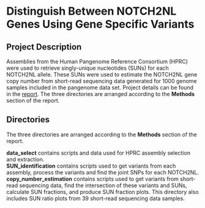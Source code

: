 # Distinguish Between NOTCH2NL Genes Using Gene Specific Variants

## Project Description

Assemblies from the Human Pangenome Reference Consortium (HPRC) were used to retrieve singly-unique nucleotides (SUNs) for each NOTCH2NL allele. These SUNs were used to estimate the NOTCH2NL gene copy number from short-read sequencing data generated for 1000 genome samples included in the pangenome data set. Project details can be found in the [report](https://drive.google.com/file/d/1Gp0wIYT7UiwRo4LgWSlA7TJl7qYauYMF/view?usp=sharing). The three directories are arranged according to the **Methods** section of the report.

## Directories

The three directories are arranged according to the **Methods** section of the report.

**data_select** contains scripts and data used for HPRC assembly selection and extraction. <br />
**SUN_identification** contains scripts used to get variants from each assembly, process the variants and find the joint SNPs for each NOTCH2NL. <br />
**copy_number_estimation** contains scripts used to get variants from short-read sequencing data, find the intersection of these variants and SUNs, calculate SUN fractions, and produce SUN fraction plots. This directory also includes SUN ratio plots from 39 short-read sequencing data samples.


